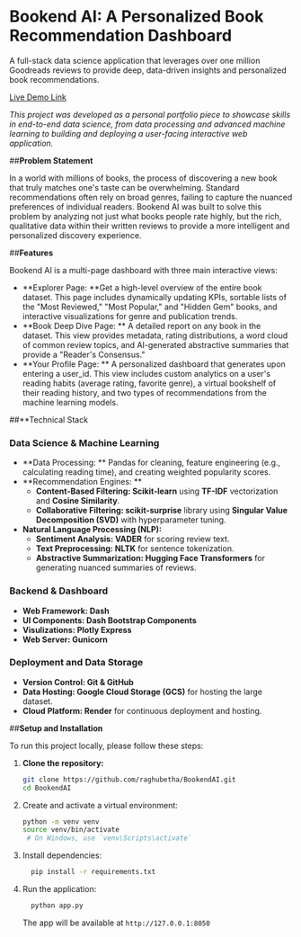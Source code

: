 # **Bookend AI: A Personalized Book Recommendation Dashboard**

A full-stack data science application that leverages over one million Goodreads reviews to provide deep, data-driven insights and personalized book recommendations.

[Live Demo Link](https://bookend-ai-app.onrender.com)

*This project was developed as a personal portfolio piece to showcase skills in end-to-end data science, from data processing and advanced machine learning to building and deploying a user-facing interactive web application.*

##**Problem Statement**

In a world with millions of books, the process of discovering a new book that truly matches one's taste can be overwhelming. Standard recommendations often rely on broad genres, failing to capture the nuanced preferences of individual readers. Bookend AI was built to solve this problem by analyzing not just what books people rate highly, but the rich, qualitative data within their written reviews to provide a more intelligent and personalized discovery experience.

##**Features**

Bookend AI is a multi-page dashboard with three main interactive views:

* **Explorer Page: **Get a high-level overview of the entire book dataset. This page includes dynamically updating KPIs, sortable lists of the "Most Reviewed," "Most Popular," and "Hidden Gem" books, and interactive visualizations for genre and publication trends.
* **Book Deep Dive Page: ** A detailed report on any book in the dataset. This view provides metadata, rating distributions, a word cloud of common review topics, and AI-generated abstractive summaries that provide a "Reader's Consensus."
* **Your Profile Page: ** A personalized dashboard that generates upon entering a user_id. This view includes custom analytics on a user's reading habits (average rating, favorite genre), a virtual bookshelf of their reading history, and two types of recommendations from the machine learning models.

##**Technical Stack

### **Data Science & Machine Learning**

* **Data Processing: ** Pandas for cleaning, feature engineering (e.g., calculating reading time), and creating weighted popularity scores.
* **Recommendation Engines: **
  * **Content-Based Filtering: Scikit-learn** using **TF-IDF** vectorization and **Cosine Similarity**.
  * **Collaborative Filtering: scikit-surprise** library using **Singular Value Decomposition (SVD)** with hyperparameter tuning.
* **Natural Language Processing (NLP):**
  * **Sentiment Analysis: VADER** for scoring review text.
  * **Text Preprocessing: NLTK** for sentence tokenization.
  * **Abstractive Summarization: Hugging Face Transformers** for generating nuanced summaries of reviews.


### **Backend & Dashboard**

* **Web Framework: Dash**
* **UI Components: Dash Bootstrap Components**
* **Visulizations: Plotly Express**
* **Web Server: Gunicorn**

### **Deployment and Data Storage**

* **Version Control: Git & GitHub**
* **Data Hosting: Google Cloud Storage (GCS)** for hosting the large dataset.
* **Cloud Platform: Render** for continuous deployment and hosting.

##**Setup and Installation**

To run this project locally, please follow these steps:

1. **Clone the repository:**
   ```bash
   git clone https://github.com/raghubetha/BookendAI.git
   cd BookendAI
   ```

2. Create and activate a virtual environment:
   ```bash
   python -m venv venv
   source venv/bin/activate
    # On Windows, use `venv\Scripts\activate`
   ```

3. Install dependencies:
   ```bash
     pip install -r requirements.txt
   ```

4. Run the application:
   ```bash
     python app.py
   ```
   The app will be available at `http://127.0.0.1:8050`
  
